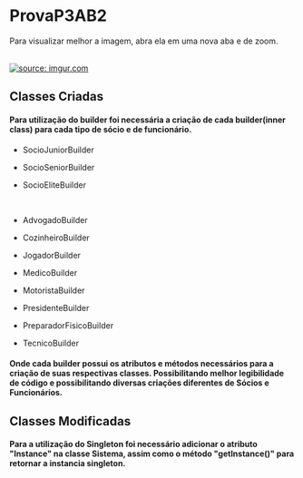 # ProvaP3AB2

<div>
  <p>
    <p> Para visualizar melhor a imagem, abra ela em uma nova aba e de zoom. </p>
    <br> <a href="https://imgur.com/ME49aA0"><img src="https://i.imgur.com/ME49aA0.png" title="source: imgur.com" /></a> <br>
  </p>
</div>
  
## Classes Criadas

#### Para utilização do builder foi necessária a criação de cada builder(inner class) para cada tipo de sócio e de funcionário.

* SocioJuniorBuilder
* SocioSeniorBuilder
* SocioEliteBuilder

  <div> <br> </div>
  
* AdvogadoBuilder
* CozinheiroBuilder
* JogadorBuilder
* MedicoBuilder
* MotoristaBuilder
* PresidenteBuilder
* PreparadorFisicoBuilder
* TecnicoBuilder

#### Onde cada builder possui os atributos e métodos necessários para a criação de suas respectivas classes. Possibilitando melhor legibilidade de código e possibilitando diversas criações diferentes de Sócios e Funcionários.

## Classes Modificadas

#### Para a utilização do Singleton foi necessário adicionar o atributo "Instance" na classe Sistema, assim como o método "getInstance()" para retornar a instancia singleton.

